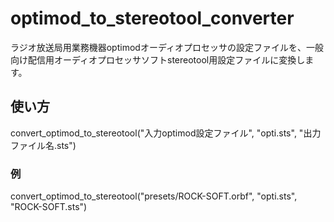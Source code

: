 # optimod_to_stereotool_converter
ラジオ放送局用業務機器optimodオーディオプロセッサの設定ファイルを、一般向け配信用オーディオプロセッサソフトstereotool用設定ファイルに変換します。

## 使い方
convert_optimod_to_stereotool("入力optimod設定ファイル", "opti.sts", "出力ファイル名.sts")
### 例
convert_optimod_to_stereotool("presets/ROCK-SOFT.orbf", "opti.sts", "ROCK-SOFT.sts")
